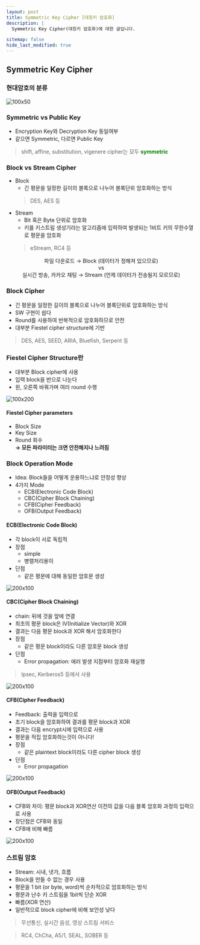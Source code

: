 ```yaml
---
layout: post
title: Symmetric Key Cipher [대칭키 암호화]
description: |
  Symmetric Key Cipher(대칭키 암호화)에 대한 글입니다.

sitemap: false
hide_last_modified: true
---
```


## Symmetric Key Cipher

### 현대암호의 분류

![100x50](/assets/img/blog/classification_of_modern_cryptography.drawio.png "현대암호의 분류")

### Symmetric vs Public Key

- Encryption Key와 Decryption Key 동일여부
- 같으면 Symmetric, 다르면 Public Key

> shift, affine, substitution, vigenere cipher는 모두 <span style="color:green">**symmetric**</span>

### Block vs Stream Cipher
- Block
  - 긴 평문을 일정한 길이의 블록으로 나누어 블록단위 암호화하는 방식
  > DES, AES 등
- Stream
  - Bit 혹은 Byte 단위로 암호화
  - 키를 키스트림 생성기라는 알고리즘에 입력하여 발생되는 1비트 키의 무한수열로 평문을 암호화
  > eStream, RC4 등

<center>
파일 다운로드 &rarr; Block (데이터가 정해져 있으므로)<br>
vs<br>
실시간 방송, 카카오 채팅 &rarr; Stream (언제 데이터가 전송될지 모르므로)
</center>

### Block Cipher
- 긴 평문을 일정한 길이의 블록으로 나누어 블록단위로 암호화하는 방식
- SW 구현이 쉽다
- Round를 사용하여 반복적으로 암호화하므로 안전
- 대부분 Fiestel cipher structure에 기반
> DES, AES, SEED, ARIA, Bluefish, Serpent 등

### Fiestel Cipher Structure란

- 대부분 Block cipher에 사용
- 입력 block을 반으로 나눈다
- 왼, 오른쪽 바꿔가며 여러 round 수행

![100x200](/assets/img/blog/300px-Feistel_cipher_diagram_en.svg.png "FiestelCipherStructure")

#### Fiestel Cipher parameters
- Block Size
- Key Size
- Round 회수<br>
**&rarr; 모든 파라미터는 크면 안전해지나 느려짐**

### Block Operation Mode

- Idea: Block들을 어떻게 운용하느냐로 안정성 향상
- 4가지 Mode
  - ECB(Electronic Code Block)
  - CBC(Cipher Block Chaining)
  - CFB(Cipher Feedback)
  - OFB(Output Feedback)

#### ECB(Electronic Code Block)

- 각 block이 서로 독립적
- 장점
  - simple
  - 병렬처리용이
- 단점
  - 같은 평문에 대해 동일한 암호문 생성

![200x100](/assets/img/blog/electronic-code-book-1.png "ECB")

#### CBC(Cipher Block Chaining)

- chain: 뒤에 것을 앞에 연결
- 최초의 평문 block은 IV(Initialize Vector)와 XOR
- 결과는 다음 평문 block과 XOR 해서 암호화한다
- 장점
  - 같은 평문 block이라도 다른 암호문 block 생성
- 단점
  - Error propagation: 에러 발생 지점부터 암호화 재실행
> Ipsec, Kerberos5 등에서 사용

![200x100](/assets/img/blog/Cipher-Block-Chaining-1.png "CBC")

#### CFB(Cipher Feedback)

- Feedback: 출력을 입력으로
- 초기 block을 암호화하여 결과를 평문 block과 XOR
- 결과는 다음 encrypt시에 입력으로 사용
- 평문을 적집 암호화하는것이 아니다!
- 장점
  - 같은 plaintext block이라도 다른 cipher block 생성
- 단점
  - Error propagation

![200x100](/assets/img/blog/cipher-feedback-mode-1.png "CFB")

#### OFB(Output Feedback)

- CFB와 차이: 평문 block과 XOR연산 이전의 값을 다음 블록 암호화 과정의 입력으로 사용
- 장단점은 CFB와 동일
- CFB에 비해 빠름

![200x100](/assets/img/blog/output-feedback-mode.png "OFB")

### 스트림 암호

- Stream: 시내, 냇가, 흐름
- Block을 만들 수 없는 경우 사용
- 평문을 1 bit (or byte, word)씩 순차적으로 암호화하는 방식
- 평문과 난수 키 스트림을 1bit씩 단순 XOR
- 빠름(XOR 연산)
- 일반적으로 block cipher에 비해 보안성 낮다

> 무선통신, 실시간 음성, 영상 스트림 서비스

> RC4, ChCha, A5/1, SEAL, SOBER 등